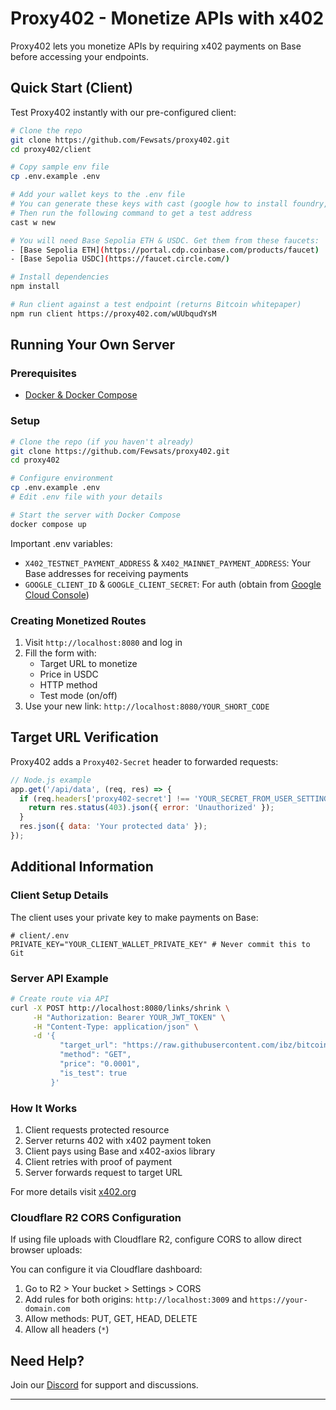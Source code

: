 # Proxy402 - Monetize APIs with x402

Proxy402 lets you monetize APIs by requiring x402 payments on Base before accessing your endpoints.

## Quick Start (Client)

Test Proxy402 instantly with our pre-configured client:

```bash
# Clone the repo
git clone https://github.com/Fewsats/proxy402.git
cd proxy402/client

# Copy sample env file
cp .env.example .env

# Add your wallet keys to the .env file
# You can generate these keys with cast (google how to install foundry, cast is part of the suite)
# Then run the following command to get a test address
cast w new

# You will need Base Sepolia ETH & USDC. Get them from these faucets:
- [Base Sepolia ETH](https://portal.cdp.coinbase.com/products/faucet)
- [Base Sepolia USDC](https://faucet.circle.com/)

# Install dependencies
npm install

# Run client against a test endpoint (returns Bitcoin whitepaper)
npm run client https://proxy402.com/wUUbqudYsM
```

## Running Your Own Server

### Prerequisites

- [Docker & Docker Compose](https://docs.docker.com/engine/install/)

### Setup

```bash
# Clone the repo (if you haven't already)
git clone https://github.com/Fewsats/proxy402.git
cd proxy402

# Configure environment
cp .env.example .env
# Edit .env file with your details

# Start the server with Docker Compose
docker compose up
```

Important .env variables:
- `X402_TESTNET_PAYMENT_ADDRESS` & `X402_MAINNET_PAYMENT_ADDRESS`: Your Base addresses for receiving payments
- `GOOGLE_CLIENT_ID` & `GOOGLE_CLIENT_SECRET`: For auth (obtain from [Google Cloud Console](https://console.cloud.google.com/apis/credentials))

### Creating Monetized Routes

1. Visit `http://localhost:8080` and log in
2. Fill the form with:
   - Target URL to monetize
   - Price in USDC
   - HTTP method
   - Test mode (on/off)
3. Use your new link: `http://localhost:8080/YOUR_SHORT_CODE`

## Target URL Verification

Proxy402 adds a `Proxy402-Secret` header to forwarded requests:

```javascript
// Node.js example
app.get('/api/data', (req, res) => {
  if (req.headers['proxy402-secret'] !== 'YOUR_SECRET_FROM_USER_SETTINGS') {
    return res.status(403).json({ error: 'Unauthorized' });
  }
  res.json({ data: 'Your protected data' });
});
```

## Additional Information

### Client Setup Details

The client uses your private key to make payments on Base:

```dotenv
# client/.env
PRIVATE_KEY="YOUR_CLIENT_WALLET_PRIVATE_KEY" # Never commit this to Git
```

### Server API Example

```bash
# Create route via API
curl -X POST http://localhost:8080/links/shrink \
     -H "Authorization: Bearer YOUR_JWT_TOKEN" \
     -H "Content-Type: application/json" \
     -d '{
           "target_url": "https://raw.githubusercontent.com/ibz/bitcoin-whitepaper-markdown/refs/heads/master/bitcoin-whitepaper.md",
           "method": "GET",
           "price": "0.0001", 
           "is_test": true
         }'
```

### How It Works

1. Client requests protected resource
2. Server returns 402 with x402 payment token
3. Client pays using Base and x402-axios library
4. Client retries with proof of payment
5. Server forwards request to target URL

For more details visit [x402.org](https://x402.org)

### Cloudflare R2 CORS Configuration

If using file uploads with Cloudflare R2, configure CORS to allow direct browser uploads:

You can configure it via Cloudflare dashboard:
1. Go to R2 > Your bucket > Settings > CORS
2. Add rules for both origins: `http://localhost:3009` and `https://your-domain.com`
3. Allow methods: PUT, GET, HEAD, DELETE
4. Allow all headers (`*`)

## Need Help?

Join our [Discord](https://discord.gg/2tPYBgWzQm) for support and discussions.


---
